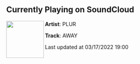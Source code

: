 ## Currently Playing on SoundCloud

[<img align="left" width="100" src="https://i1.sndcdn.com/artworks-000156860797-jl1bf5-t500x500.jpg">](https://soundcloud.com/plurcore/away)

**Artist**: PLUR 

**Track**: AWAY

Last updated at 03/17/2022 19:00
